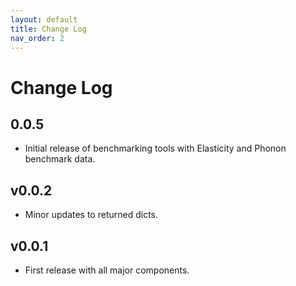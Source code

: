 ```yaml
---
layout: default
title: Change Log
nav_order: 2
---
```


# Change Log

## 0.0.5

- Initial release of benchmarking tools with Elasticity and Phonon benchmark data.

## v0.0.2

- Minor updates to returned dicts.

## v0.0.1

- First release with all major components.

